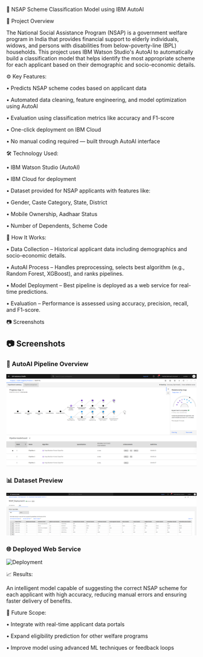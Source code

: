 🧠 NSAP Scheme Classification Model using IBM AutoAI

📌 Project Overview

The National Social Assistance Program (NSAP) is a government welfare program in India that provides financial support to elderly individuals, widows, and persons with disabilities from below-poverty-line (BPL) households. This project uses IBM Watson Studio's AutoAI to automatically build a classification model that helps identify the most appropriate scheme for each applicant based on their demographic and socio-economic details.


⚙️ Key Features:

  • Predicts NSAP scheme codes based on applicant data

  • Automated data cleaning, feature engineering, and model optimization using AutoAI

  • Evaluation using classification metrics like accuracy and F1-score

  • One-click deployment on IBM Cloud

  • No manual coding required — built through AutoAI interface


🛠️ Technology Used:

  • IBM Watson Studio (AutoAI)

  • IBM Cloud for deployment
 
  • Dataset provided for NSAP applicants with features like:

  • Gender, Caste Category, State, District

  • Mobile Ownership, Aadhaar Status

  • Number of Dependents, Scheme Code


🚀 How It Works:

  • Data Collection – Historical applicant data including demographics and socio-economic details.

  • AutoAI Process – Handles preprocessing, selects best algorithm (e.g., Random Forest, XGBoost), and ranks pipelines.

  • Model Deployment – Best pipeline is deployed as a web service for real-time predictions.

  • Evaluation – Performance is assessed using accuracy, precision, recall, and F1-score.


📷 Screenshots

## 📷 Screenshots

### 🔧 AutoAI Pipeline Overview
![AutoAI Pipeline](images/Screenshot%202025-07-31%20023001.png)


### 📊 Dataset Preview
![Dataset](images/Screenshot%202025-07-31%20025452.png)


### 🌐 Deployed Web Service
![Deployment](images/Screenshot_2025-07-31_040856.png)





📈 Results:

An intelligent model capable of suggesting the correct NSAP scheme for each applicant with high accuracy, reducing manual errors and ensuring faster delivery of benefits.


🔮 Future Scope:

   • Integrate with real-time applicant data portals

   • Expand eligibility prediction for other welfare programs

   • Improve model using advanced ML techniques or feedback loops
